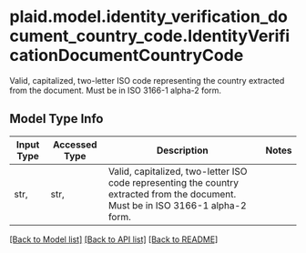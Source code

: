 # plaid.model.identity_verification_document_country_code.IdentityVerificationDocumentCountryCode

Valid, capitalized, two-letter ISO code representing the country extracted from the document. Must be in ISO 3166-1 alpha-2 form.

## Model Type Info
Input Type | Accessed Type | Description | Notes
------------ | ------------- | ------------- | -------------
str,  | str,  | Valid, capitalized, two-letter ISO code representing the country extracted from the document. Must be in ISO 3166-1 alpha-2 form. | 

[[Back to Model list]](../../README.md#documentation-for-models) [[Back to API list]](../../README.md#documentation-for-api-endpoints) [[Back to README]](../../README.md)

